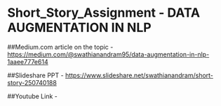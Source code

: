 # Short_Story_Assignment - DATA AUGMENTATION IN NLP

##Medium.com article on the topic - https://medium.com/@swathianandram95/data-augmentation-in-nlp-1aaee777e614

##Slideshare PPT - https://www.slideshare.net/swathianandram/short-story-250740188

##Youtube Link - 
